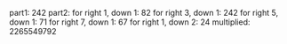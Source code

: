 part1: 242
part2:
for right 1, down 1:  82
for right 3, down 1:  242
for right 5, down 1:  71
for right 7, down 1:  67
for right 1, down 2:  24
multiplied: 2265549792
